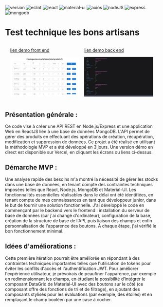 ![version](https://img.shields.io/badge/version-v0.1.0-blue)
![eslint](https://img.shields.io/badge/eslint-v2.4.2-%23ffa500)
![react](https://img.shields.io/badge/react-v18.2.0-blue)
![material-ui](https://img.shields.io/badge/mui%20-v11.11.1-%230000cd)
![axios](https://img.shields.io/badge/axios-v1.4.0-%23483d8b)
![nodeJS](https://img.shields.io/badge/nodeJS-v18.16.1-%2332cd32)
![express](https://img.shields.io/badge/express-v4.18.2-%23fff6e6)
![mongodb](https://img.shields.io/badge/mongodb%20-v%205.6.0-%231a6b1a)

# Test technique les bons artisans

<div style="display:flex; justify-content:space-evenly">
<div style="width: 45%">

[lien demo front end](https://test-tech-les-bons-artisans.vercel.app/)

[<img src="./client/images/page%20client%20test.png" width="100%" />](https://test-tech-les-bons-artisans.vercel.app/)

</div>

<div style="width: 45%">

[lien demo back end](https://test-tech-les-bons-artisans-api.vercel.app/phones)

[<img src="./client/images/serveur%20pages.png" width="100%" />](https://test-tech-les-bons-artisans-api.vercel.app/phones)

</div>

</div>

## Présentation générale :

Ce code vise à créer une API REST en Node.js/Express et une application Web en ReactJS liée à une base de données MongoDB. L'API permet de gérer des produits en effectuant des opérations de création, récupération, modification et suppression de données. Ce projet a été réalisé en utilisant la méthodologie MVP et a été développé en 3 jours. Une version démo en direct est disponible sur Vercel, en cliquant les écrans ou liens ci-dessus.

## Démarche MVP :

Une analyse rapide des besoins m'a montré la nécessité de gérer les stocks dans une base de données, en tenant compte des contraintes techniques imposées telles que React, Node.js, MongoDB et Material-UI. Les fonctionnalités essentielles réalisables dans le délai ont été identifiées, en tenant compte de mes connaissances en tant que développeur junior, dans le but de fournir une solution fonctionnelle. J'ai développé le code en commençant par le backend vers le frontend : installation du serveur de base de données (car j'ai changé d'ordinateur), configuration de la base, création de la structure de base de l'API, puis liaison des champs et enfin personnalisation de l'apparence des boutons. À chaque étape, j'ai vérifié le bon fonctionnement minimal.

## Idées d'améliorations :

Cette première itération pourrait être améliorée en répondant à des contraintes techniques importantes telles que l'utilisation de tokens pour éviter les conflits d'accès et l'authentification JWT. Pour améliorer l'expérience utilisateur, je prévoirais de peaufiner l'apparence, par exemple en redimensionnant les champs, en étudiant la possibilité d'intégrer le composant DataGrid de Material-UI avec des boutons sur le côté (ce composant offre des fonctions de tri et de filtrage), en ajoutant des composants stylisés pour les évaluations (par exemple, des étoiles) et en remplaçant le champ booléen par une case à cocher.
